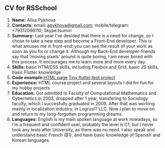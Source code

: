 ## CV for RSSchool
1. **Name:** Alisa Pykhova
2. **Contacts:** email: apykhova@gmail.com; mobile/telegram: +79312066110; Skype:tsumiri
3. **Summary:** Last year I've desided that there is a need for change, so I chose to take a new step and become a Front-End developer. This is what amuses me in front-end: you can see the result of your work as soon as you fix or change it. Although my Back-End developer-friends say that 'moving pixels' around is quite boring, I am never bored with this process. It encourages me to learn more and more every day.
4. **Skills:** basic HTM/CSS skills, including Flexbox and Grid, basic JS skills, basic Flutter knowledge
5. **Code example:**[HTML page](https://github.com/TsuShinra/html_course_1/) [Tiny flutter test project](https://github.com/TsuShinra/Test_project_for_Leonid/)
6. **Experience:** HTML course project and several layouts I did for fun for my hobby projects
7. **Education:** Got admitted to Faculty of Computational Mathematics and Cybernetics in 2003, dropped after 1 year, transfering to Sociology faculty, which I succesfully graduated in 2009. After that was working mainly in localization industry, in LogrusIT LLC. Now I plan to move on and return to my long-forgotten programming dreams.
8. **Languages:** English is my main spoken language at work nowadays, so I'm a frequent and confident user, probably the level is C1, but I never took any tests after University, as there was no need. I also speak and understand basic French (B1), and have basic knowledge of Spanish and Korean languages.
